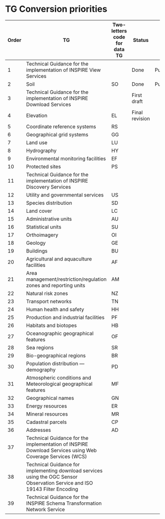 # TG Conversion priorities

|Order|TG|Two-letters code for data TG|Status|Note|
|----|------------------------------------------------|-----|----|-------------|
|1|Technical Guidance for the implementation of INSPIRE View Services| |Done|Published|
|2|Soil|SO|Done|Published|
|3|Technical Guidance for the implementation of INSPIRE Download Services| |First draft|
|4|Elevation|EL|Final revision|
|5|Coordinate reference systems|RS|
|6|Geographical grid systems|GG|
|7|Land use|LU|
|8|Hydrography|HY|
|9|Environmental monitoring facilities|EF|
|10|Protected sites|PS|
|11|Technical Guidance for the implementation of INSPIRE Discovery Services| |
|12|Utility and governmental services|US|
|13|Species distribution|SD|
|14|Land cover|LC|
|15|Administrative units|AU|
|16|Statistical units|SU|
|17|Orthoimagery|OI|
|18|Geology|GE|
|19|Buildings|BU|
|20|Agricultural and aquaculture facilities|AF|
|21|Area management/restriction/regulation zones and reporting units|AM|
|22|Natural risk zones|NZ|
|23|Transport networks|TN|
|24|Human health and safety|HH|
|25|Production and industrial facilities|PF|
|26|Habitats and biotopes|HB|
|27|Oceanographic geographical features|OF|
|28|Sea regions|SR|
|29|Bio-geographical regions|BR|
|30|Population distribution — demography|PD|
|31|Atmospheric conditions and Meteorological geographical features|MF|
|32|Geographical names|GN|
|33|Energy resources|ER|
|34|Mineral resources|MR|
|35|Cadastral parcels|CP|
|36|Addresses|AD|
|37|Technical Guidance for the implementation of INSPIRE Download Services using Web Coverage Services (WCS)| |
|38|Technical Guidance for implementing download services using the OGC Sensor Observation Service and ISO 19143 Filter Encoding| |
|39|Technical Guidance for the INSPIRE Schema Transformation Network Service| |
